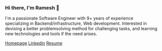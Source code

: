### Hi there, I'm Ramesh 👋

I'm a passionate Software Engineer with 9+ years of experience specializing in Backend/infrastructure, Web development. Interested in devising a better problemsolving
method for challenging tasks, and learning new technologies and tools if the need arises.

[Homepage](https:/rameshkumar.me) [Linkedin](https://www.linkedin.com/in/trkrameshkumar/) [Resume](https://rameshkumar.me/ramesh_kumar_cv.pdf)

<!--
**trkrameshkumar/trkrameshkumar** is a ✨ _special_ ✨ repository because its `README.md` (this file) appears on your GitHub profile.

Here are some ideas to get you started:

- 🔭 I’m currently working on ...
- 🌱 I’m currently learning ...
- 👯 I’m looking to collaborate on ...
- 🤔 I’m looking for help with ...
- 💬 Ask me about ...
- 📫 How to reach me: ...
- 😄 Pronouns: ...
- ⚡ Fun fact: ...
-->
